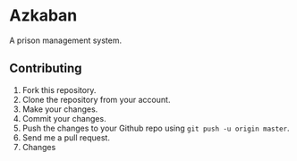# Azkaban
A prison management system.

## Contributing
1. Fork this repository.
2. Clone the repository from your account.
3. Make your changes.
4. Commit your changes.
5. Push the changes to your Github repo using `git push -u origin master`.
6. Send me a pull request.
7. Changes
